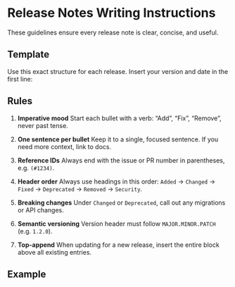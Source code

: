 # Release Notes Writing Instructions

These guidelines ensure every release note is clear, concise, and useful.

## Template

Use this exact structure for each release. Insert your version and date in the first line:


## Rules

1. **Imperative mood**
   Start each bullet with a verb: “Add”, “Fix”, “Remove”, never past tense.

2. **One sentence per bullet**
   Keep it to a single, focused sentence. If you need more context, link to docs.

3. **Reference IDs**
   Always end with the issue or PR number in parentheses, e.g. `(#1234)`.

4. **Header order**
   Always use headings in this order:
   `Added` → `Changed` → `Fixed` → `Deprecated` → `Removed` → `Security`.

5. **Breaking changes**
   Under `Changed` or `Deprecated`, call out any migrations or API changes.

6. **Semantic versioning**
   Version header must follow `MAJOR.MINOR.PATCH` (e.g. `1.2.0`).

7. **Top-append**
   When updating for a new release, insert the entire block above all existing entries.

## Example

